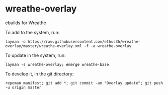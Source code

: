 # wreathe-overlay
ebuilds for Wreathe

To add to the system, run:

`layman -o https://raw.githubusercontent.com/ethus3h/wreathe-overlay/master/wreathe-overlay.xml -f -a wreathe-overlay`

To update in the system, run:

`layman -s wreathe-overlay; emerge wreathe-base`

To develop it, in the git directory:

`repoman manifest; git add *; git commit -am "Overlay update"; git push -u origin master`

